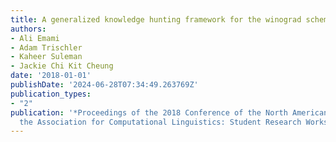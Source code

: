 ```yaml
---
title: A generalized knowledge hunting framework for the winograd schema challenge
authors:
- Ali Emami
- Adam Trischler
- Kaheer Suleman
- Jackie Chi Kit Cheung
date: '2018-01-01'
publishDate: '2024-06-28T07:34:49.263769Z'
publication_types:
- "2"
publication: '*Proceedings of the 2018 Conference of the North American Chapter of
  the Association for Computational Linguistics: Student Research Workshop*'
---
```

